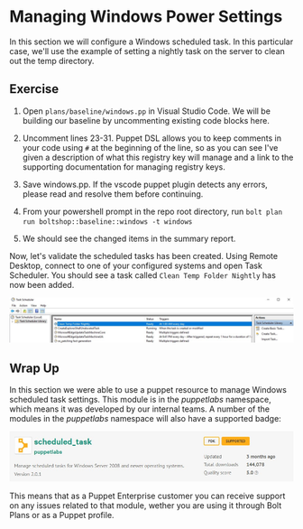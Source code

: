 # Managing Windows Power Settings

In this section we will configure a Windows scheduled task. In this particular case, we'll use the example of setting a nightly task on the server to clean out the temp directory.

## Exercise

  1. Open `plans/baseline/windows.pp` in Visual Studio Code. We will be building our baseline by uncommenting existing code blocks here.

  2. Uncomment lines 23-31. Puppet DSL allows you to keep comments in your code using `#` at the beginning of the line, so as you can see I've given a description of what this registry key will manage and a link to the supporting documentation for managing registry keys.

  3. Save windows.pp. If the vscode puppet plugin detects any errors, please read and resolve them before continuing.

  4. From your powershell prompt in the repo root directory, run `bolt plan run boltshop::baseline::windows -t windows`
  
  5. We should see the changed items in the summary report.

  Now, let's validate the scheduled tasks has been created. Using Remote Desktop, connect to one of your configured systems and open Task Scheduler. You should see a task called `Clean Temp Folder Nightly` has now been added.

  ![Task Scheduler with Cleanup Task](images/scheduled_task.jpg)

  ## Wrap Up

  In this section we were able to use a puppet resource to manage Windows scheduled task settings. This module is in the *puppetlabs* namespace, which means it was developed by our internal teams. A number of the modules in the *puppetlabs* namespace will also have a supported badge:

  ![Supported Module](images/forge_task.jpg)

  This means that as a Puppet Enterprise customer you can receive support on any issues related to that module, wether you are using it through Bolt Plans or as a Puppet profile.